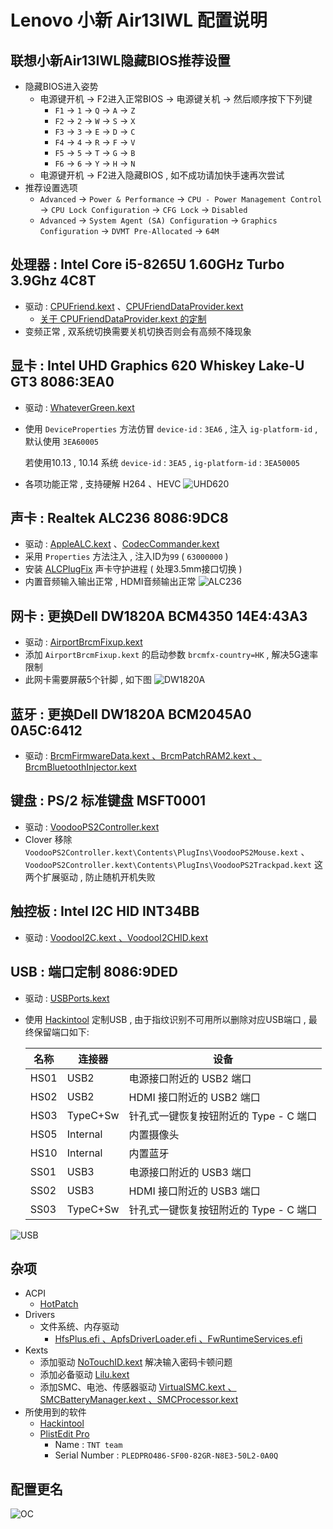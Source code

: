 # Lenovo 小新 Air13IWL 配置说明
## 联想小新Air13IWL隐藏BIOS推荐设置
- 隐藏BIOS进入姿势
  - 电源键开机 → F2进入正常BIOS → 电源键关机 → 然后顺序按下下列键
    - `F1` → `1` → `Q` → `A` → `Z`
    - `F2` → `2` → `W` → `S` → `X`
    - `F3` → `3` → `E` → `D` → `C`
    - `F4` → `4` → `R` → `F` → `V`
    - `F5` → `5` → `T` → `G` → `B`
    - `F6` → `6` → `Y` → `H` → `N`
  - 电源键开机 → F2进入隐藏BIOS , 如不成功请加快手速再次尝试
- 推荐设置选项
  - `Advanced` → `Power & Performance` → `CPU - Power Management Control` → `CPU Lock Configuration` → `CFG Lock` → `Disabled`
  - `Advanced` → `System Agent (SA) Configuration` → `Graphics Configuration` → `DVMT Pre-Allocated` → `64M`
## 处理器 : Intel Core i5-8265U 1.60GHz Turbo 3.9Ghz 4C8T
- 驱动 : [CPUFriend.kext](https://github.com/acidanthera/CPUFriend/releases) 、[CPUFriendDataProvider.kext](https://github.com/daliansky/Lenovo-Air13-IWL-Hackintosh/tree/master/EFI/OC/Kexts)
  - [关于 CPUFriendDataProvider.kext 的定制](https://github.com/daliansky/Lenovo-Air13-IWL-Hackintosh/tree/master/CPUFrequency/ReadMe.md)
- 变频正常 , 双系统切换需要关机切换否则会有高频不降现象
## 显卡 : Intel UHD Graphics 620 Whiskey Lake-U GT3  8086:3EA0
- 驱动 : [WhateverGreen.kext](https://github.com/acidanthera/WhateverGreen/releases )

- 使用 `DeviceProperties` 方法仿冒 `device-id` : `3EA6` , 注入 `ig-platform-id` , 默认使用 `3EA60005`

  若使用10.13 , 10.14 系统 `device-id` : `3EA5` , `ig-platform-id` : `3EA50005`

- 各项功能正常 , 支持硬解 H264 、HEVC
![UHD620](Pictures/UHD620.png)
## 声卡 : Realtek ALC236  8086:9DC8
- 驱动 : [AppleALC.kext](https://github.com/acidanthera/AppleALC/releases) 、[CodecCommander.kext](https://github.com/Sniki/EAPD-Codec-Commander/releases)
- 采用 `Properties` 方法注入 , 注入ID为`99` ( `63000000` )
- 安装 [ALCPlugFix](https://github.com/daliansky/Lenovo-Air13-IWL-Hackintosh/tree/master/ALCPlugFix) 声卡守护进程 ( 处理3.5mm接口切换 )
- 内置音频输入输出正常 , HDMI音频输出正常
![ALC236](Pictures/ALC236.png)
## 网卡 : 更换Dell DW1820A BCM4350  14E4:43A3
- 驱动 : [AirportBrcmFixup.kext](https://github.com/acidanthera/AirportBrcmFixup/releases)
- 添加 `AirportBrcmFixup.kext` 的启动参数 `brcmfx-country=HK` , 解决5G速率限制
- 此网卡需要屏蔽5个针脚 , 如下图
![DW1820A](Pictures/DW1820A.jpg)
## 蓝牙 : 更换Dell DW1820A BCM2045A0  0A5C:6412
- 驱动 : [BrcmFirmwareData.kext 、BrcmPatchRAM2.kext 、BrcmBluetoothInjector.kext](https://github.com/daliansky/Lenovo-Air13-IWL-Hackintosh/tree/master/EFI/OC/Kexts)
## 键盘 : PS/2 标准键盘  MSFT0001
- 驱动 : [VoodooPS2Controller.kext](https://github.com/acidanthera/VoodooPS2/releases)
- Clover 移除 `VoodooPS2Controller.kext\Contents\PlugIns\VoodooPS2Mouse.kext` 、`VoodooPS2Controller.kext\Contents\PlugIns\VoodooPS2Trackpad.kext` 这两个扩展驱动 , 防止随机开机失败
## 触控板 : Intel I2C HID  INT34BB
- 驱动 : [VoodooI2C.kext 、VoodooI2CHID.kext](https://github.com/alexandred/VoodooI2C/releases)
## USB : 端口定制 8086:9DED
- 驱动 : [USBPorts.kext](https://github.com/daliansky/Lenovo-Air13-IWL-Hackintosh/tree/master/EFI/OC/Kexts)

- 使用 [Hackintool](http://headsoft.com.au/download/mac/Hackintool.zip) 定制USB , 由于指纹识别不可用所以删除对应USB端口 , 最终保留端口如下:

  | 名称 | 连接器   | 设备                                   |
  | ---- | -------- | -------------------------------------- |
  | HS01 | USB2     | 电源接口附近的 USB2 端口               |
  | HS02 | USB2     | HDMI 接口附近的 USB2 端口              |
  | HS03 | TypeC+Sw | 针孔式一键恢复按钮附近的 Type - C 端口 |
  | HS05 | Internal | 内置摄像头                             |
  | HS10 | Internal | 内置蓝牙                               |
  | SS01 | USB3     | 电源接口附近的 USB3 端口               |
  | SS02 | USB3     | HDMI 接口附近的 USB3 端口              |
  | SS03 | TypeC+Sw | 针孔式一键恢复按钮附近的 Type - C 端口 |

![USB](Pictures/USB.png)
## 杂项
- ACPI
  - [HotPatch](https://github.com/daliansky/Lenovo-Air13-IWL-Hackintosh/tree/master/HotPatch)
- Drivers  
  - 文件系统、内存驱动
    - [HfsPlus.efi 、ApfsDriverLoader.efi 、FwRuntimeServices.efi](https://github.com/daliansky/Lenovo-Air13-IWL-Hackintosh/tree/master/EFI/OC/Drivers)
- Kexts
  - 添加驱动 [NoTouchID.kext](https://github.com/al3xtjames/NoTouchID/releases) 解决输入密码卡顿问题
  - 添加必备驱动 [Lilu.kext](https://github.com/acidanthera/Lilu/releases) 
  - 添加SMC、电池、传感器驱动 [VirtualSMC.kext 、SMCBatteryManager.kext 、SMCProcessor.kext](https://github.com/acidanthera/VirtualSMC/releases)
- 所使用到的软件
  - [Hackintool](https://github.com/headkaze/Hackintool/releases)
  - [PlistEdit Pro](https://www.fatcatsoftware.com/plisteditpro/PlistEditPro.zip)
    - Name : `TNT team`
    - Serial Number :  `PLEDPRO486-SF00-82GR-N8E3-50L2-0A0Q`
## 配置更名
![OC](Pictures/OC.png)